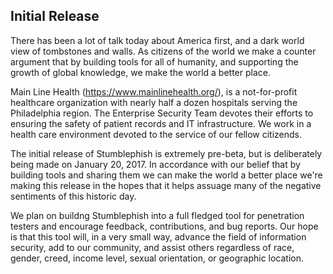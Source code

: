 ## Initial Release

There has been a lot of talk today about America first, and a dark world view of tombstones and walls.  As citizens of the world we make a counter argument that by building tools for all of humanity, and supporting the growth of global knowledge, we make the world a better place.

Main Line Health (https://www.mainlinehealth.org/), is a not-for-profit healthcare organization with nearly half a dozen hospitals serving the Philadelphia region.  The Enterprise Security Team devotes their efforts to ensuring the safety of patient records and IT infrastructure.  We work in a health care environment devoted to the service of our fellow citizends.

The initial release of Stumblephish is extremely pre-beta, but is deliberately being made on January 20, 2017.  In accordance with our belief that by building tools and sharing them we can make the world a better place we're making this release in the hopes that it helps assuage many of the negative sentiments of this historic day.

We plan on buildng Stumblephish into a full fledged tool for penetration testers and encourage feedback, contributions, and bug reports.  Our hope is that this tool will, in a very small way, advance the field of information security, add to our community, and assist others regardless of race, gender, creed, income level, sexual orientation, or geographic location.